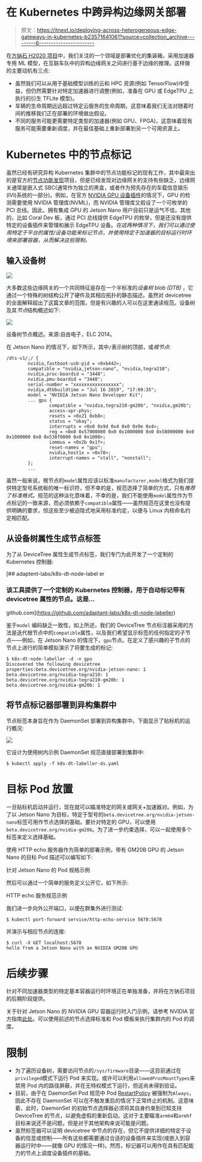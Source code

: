 # 在 Kubernetes 中跨异构边缘网关部署

> 原文：<https://itnext.io/deploying-across-heterogeneous-edge-gateways-in-kubernetes-b23571641061?source=collection_archive---------6----------------------->

在[方钠石 H2020 项目](https://www.sodalite.eu/)中，我们关注的一个领域是部署优化的集装箱，采用加速器专用 ML 模型，在互联车队中的异构边缘网关之间进行基于边缘的推理。这样做的主要动机有三点:

*   虽然我们可以从用于基础模型训练的云和 HPC 资源(例如 TensorFlow)中受益，但仍然需要针对特定加速器进行调整(例如，准备在 GPU 或 EdgeTPU 上执行的衍生 TFLite 模型)。
*   车辆的生命周期远远超过特定云服务的生命周期，这意味着我们无法对随着时间的推移我们正在部署的环境做出假设。
*   不同的服务可能更需要特定类型的加速器(例如 GPU、FPGA)，这意味着现有服务可能需要重新调度，并在最佳基础上重新部署到另一个可用资源上。

# Kubernetes 中的节点标记

虽然已经有研究异构 Kubernetes 集群中的节点功能标记的现有工作，其中最突出的是官方的[节点功能发现](https://github.com/kubernetes-sigs/node-feature-discovery)项目，但是已经发现对边缘网关的支持有些缺乏，边缘网关通常是嵌入式 SBC(通常作为独立的黑盒，或者作为预先存在的车载信息娱乐(IVI)系统的一部分)。例如，在官方 [NVIDIA GPU 设备插件](https://github.com/NVIDIA/k8s-device-plugin)的情况下，GPU 的检测需要使用 NVIDIA 管理库(NVML)，而 NVIDIA 管理库又假设了一个可枚举的 PCI 总线。因此，拥有集成 GPU 的 Jetson Nano 用户目前只是运气不佳。其他的，比如 Coral Dev 板，通过 PCI 总线提供 EdgeTPU 的枚举，但是还没有提供特定的设备插件来管理和展示 EdgeTPU 设备。*在这两种情况下，我们可以通过使用特定于平台的属性/设备功能来标记节点，并使用特定于加速器的目标运行时环境来部署容器，从而解决这些限制。*

## 输入设备树

![](img/b5a16a4d314381907cd4e5029d8ee5b7.png)

大多数这些边缘网关的一个共同特征是存在一个半标准的*设备树 blob (DTB)* ，它通过一个特殊的树结构公开了硬件及其相应拓扑的静态描述。虽然对 devicetree 的全面解释超出了这篇文章的范围，但是有兴趣的人可以在这里通读规范。设备树及其*节点*结构概述如下:

![](img/0102e129708bba0ac967db19a376f092.png)

设备树节点概述。来源:自由电子，ELC 2014。

在 Jetson Nano 的情况下，如下所示，其中`/`表示树的顶部，或*根节点*:

```
/dts-v1/;/ {
        nvidia,fastboot-usb-pid = <0xb442>;
        compatible = "nvidia,jetson-nano", "nvidia,tegra210";
        nvidia,proc-boardid = "3448";
        nvidia,pmu-boardid = "3448";
        serial-number = "xxxxxxxxxxxxxxxxx";
        nvidia,dtbbuildtime = "Jul 16 2019", "17:09:35";
        model = "NVIDIA Jetson Nano Developer Kit";
        ... gpu {
                compatible = "nvidia,tegra210-gm20b", "nvidia,gm20b";
                access-vpr-phys;
                resets = <0x21 0xb8>;
                status = "okay";
                interrupts = <0x0 0x9d 0x4 0x0 0x9e 0x4>;
                reg = <0x0 0x57000000 0x0 0x1000000 0x0 0x58000000 0x0 0x1000000 0x0 0x538f0000 0x0 0x1000>;
                iommus = <0x2b 0x1f>;
                reset-names = "gpu";
                nvidia,host1x = <0x78>;
                interrupt-names = "stall", "nonstall";
        };
        ...
```

虽然一般来说，根节点的`model`属性应该以标准`manufacturer,model`格式为我们提供特定型号系统板的唯一标识符，但不幸的是，规范选择了简单的方式，只有*推荐了标准格式*。规范的这种淡化意味着，不幸的是，我们不能使用`model`属性作为节点标记的一致来源，而必须依赖于`compatible`属性——虽然规范在这里也没有提供明确的要求，但这些至少被迫隐式地采用标准约定，以便与 Linux 内核命名约定相匹配。

## 从设备树属性生成节点标签

为了从 DeviceTree 属性生成节点标签，我们专门为此开发了一个定制的 Kubernetes 控制器:

[](https://github.com/adaptant-labs/k8s-dt-node-labeller) [## adaptent-labs/k8s-dt-node-label er

### 该工具提供了一个定制的 Kubernetes 控制器，用于自动标记带有 devicetree 属性的节点。这是…

github.com](https://github.com/adaptant-labs/k8s-dt-node-labeller) 

鉴于`model` 编码缺乏一致性，如上所述，我们的 DeviceTree 节点标注器采用的方法是迭代根节点中的`compatible`属性，以及我们希望显示标签的任何指定的子节点——例如，在 Jetson Nano 的情况下，`gpu`节点。在定义了感兴趣的子节点的节点上进行的简单模拟演示了将要生成的标记:

```
$ k8s-dt-node-labeller -d -n gpu
Discovered the following devicetree properties:beta.devicetree.org/nvidia-jetson-nano: 1
beta.devicetree.org/nvidia-tegra210: 1
beta.devicetree.org/nvidia-tegra210-gm20b: 1
beta.devicetree.org/nvidia-gm20b: 1
```

## 将节点标记器部署到异构集群中

节点标签本身旨在作为 DaemonSet 部署到异构集群中。下面显示了贴标机的运行概况:

![](img/8bb6bf823cc7a21b03c85afa9070f371.png)

它设计为使用树内示例 DaemonSet 规范直接部署到集群中:

`$ kubectl apply -f k8s-dt-labeller-ds.yaml`

# 目标 Pod 放置

一旦贴标机启动并运行，现在就可以瞄准特定的网关或网关+加速器对。例如，为了以 Jetson Nano 为目标，特定于型号的`beta.devicetree.org/nvidia-jetson-nano`标签可用作节点选择的基础。要针对特定的 GPU，可以使用`beta.devicetree.org/nvidia-gm20b`。为了进一步约束选择，可以一起使用多个标签来定义选择基础。

使用 HTTP echo 服务器作为简单的部署示例，带有 GM20B GPU 的 Jetson Nano 的目标 Pod 描述可以编写如下:

针对 Jetson Nano 的 Pod 规格示例

然后可以通过一个简单的服务定义公开它，如下所示:

HTTP echo 服务规范示例

我们进一步向外公开端口，以便在群集外进行测试:

```
$ kubectl port-forward service/http-echo-service 5678:5678
```

并演示与相应节点的连接:

```
$ curl -X GET localhost:5678
hello from a Jetson Nano with an NVIDIA GM20B GPU
```

# 后续步骤

针对不同加速器类型的特定基本容器运行时环境正在单独准备，并将在方钠石项目的后期阶段提供。

关于针对 Jetson Nano 的 NVIDIA GPU 容器运行时入门示例，请参考 NVIDIA 官方指南[此处](https://github.com/NVIDIA/nvidia-docker/wiki/NVIDIA-Container-Runtime-on-Jetson)。可以使用前述的节点选择标准和 Pod 模板来执行集群内的 Pod 的调度。

# 限制

*   为了遍历设备树，需要访问节点的`/sys/firmware`目录——这目前通过在`privileged`模式下运行 Pod 来实现。或许可以利用`allowedProcMountTypes`来禁用 Pod 内的路径屏蔽，并在无特权模式下运行，但这尚未得到验证。
*   目前，由于在 DaemonSet Pod 规范中 Pod [RestartPolicy](https://kubernetes.io/docs/concepts/workloads/pods/pod-lifecycle/#restart-policy) 被强制为`Always`，因此不存在 DaemonSet 可以在不触发重启的情况下正常终止的机制。这意味着，此时，DaemonSet 的初始节点选择器必须将其自身约束到已知支持 DeviceTree 的节点，以避免虚假的重新启动。这对于主要瞄准`arm64`和`armhf`目标来说还不是问题，但是对于其他架构来说可能是问题。
*   虽然标签器可以证明 devicetree 中节点的存在，但它不提供详细的特定于设备的信息或控制——所有这些都需要通过合适的设备插件来实现(或嵌入到容器运行时中——就像 GPU 的情况一样)。然而，标记器可以用作在具有匹配能力的节点上调度设备插件的基础。